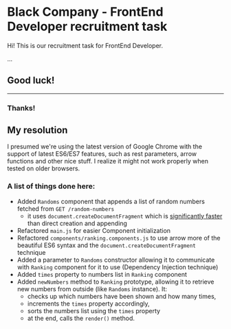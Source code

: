 # Black Company - FrontEnd Developer recruitment task

Hi! This is our recruitment task for FrontEnd Developer.

...

## Good luck!

---



### Thanks!

## My resolution

I presumed we're using the latest version of Google Chrome with the support of latest ES6/ES7 features, such as rest parameters, arrow functions and other nice stuff. I realize it might not work properly when tested on older browsers.

### A list of things done here:

- Added `Randoms` component that appends a list of random numbers fetched from `GET /random-numbers`
    - it uses `document.createDocumentFragment` which is [significantly faster](https://jsperf.com/appendchild-vs-documentfragment-vs-innerhtml/18) than direct creation and appending
- Refactored `main.js` for easier Component initialization
- Refactored `components/ranking.components.js` to use arrow more of the beautiful ES6 syntax and the `document.createDocumentFragment` technique
- Added a parameter to `Randoms` constructor allowing it to communicate with `Ranking` component for it to use (Dependency Injection technique)
- Added `times` property to numbers list in `Ranking` component
- Added `newNumbers` method to `Ranking` prototype, allowing it to retrieve new numbers from outside (like `Randoms` instance). It:
    - checks up which numbers have been shown and how many times,
    - increments the `times` property accordingly,
    - sorts the numbers list using the `times` property
    - at the end, calls the `render()` method.